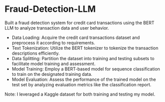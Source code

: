 # Fraud-Detection-LLM

Built a fraud detection system for credit card transactions using the BERT LLM to analyze transaction data and user behavior.
- Data Loading: Acquire the credit card transactions dataset and preprocess it according to requirements.
- Text Tokenization: Utilize the BERT tokenizer to tokenize the transaction descriptions efficiently.
- Data Splitting: Partition the dataset into training and testing subsets to facilitate model training and assessment.
- Model Training: Employ a BERT-based model for sequence classification to train on the designated training data.
- Model Evaluation: Assess the performance of the trained model on the test set by analyzing evaluation metrics like the classification report.

Note: I leveraged a Kaggle dataset for both training and testing my model.

